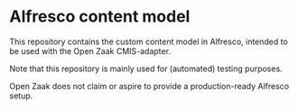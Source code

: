 # Alfresco content model

This repository contains the custom content model in Alfresco, intended
to be used with the Open Zaak CMIS-adapter.

Note that this repository is mainly used for (automated) testing purposes.

Open Zaak does not claim or aspire to provide a production-ready Alfresco
setup.

